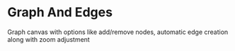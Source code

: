 # Graph And Edges
Graph canvas with options like add/remove nodes, automatic edge creation along with zoom adjustment
